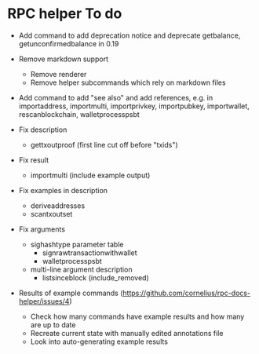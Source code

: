 # RPC helper To do

* Add command to add deprecation notice and deprecate getbalance, getunconfirmedbalance in 0.19

* Remove markdown support
  * Remove renderer
  * Remove helper subcommands which rely on markdown files

* Add command to add "see also" and add references, e.g. in importaddress, importmulti, importprivkey, importpubkey, importwallet, rescanblockchain, walletprocesspsbt

* Fix description
  * gettxoutproof (first line cut off before "txids")

* Fix result
  * importmulti (include example output)

* Fix examples in description
  * deriveaddresses
  * scantxoutset

* Fix arguments
  * sighashtype parameter table
    * signrawtransactionwithwallet
    * walletprocesspsbt
  * multi-line argument description
    * listsinceblock (include_removed)

* Results of example commands
  (https://github.com/cornelius/rpc-docs-helper/issues/4)
  * Check how many commands have example results and how many are up to date
  * Recreate current state with manually edited annotations file
  * Look into auto-generating example results
